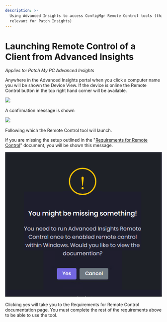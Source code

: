 ```yaml
---
description: >-
  Using Advanced Insights to access ConfigMgr Remote Control tools (this is not
  relevant for Patch Insights)
---
```


# Launching Remote Control of a Client from Advanced Insights

_Applies to: Patch My PC Advanced Insights_

Anywhere in the Advanced Insights portal when you click a computer name you will be shown the Device View. If the device is online the Remote Control button in the top right hand corner will be available.

![](../.gitbook/assets/image-\(1075\).png)

A confirmation message is shown

![](../.gitbook/assets/image-\(1275\).png)

Following which the Remote Control tool will launch.

If you are missing the setup outlined in the "[Requirements for Remote Control](requirements-for-advanced-insights-remote-control.md)" document, you will be shown this message.

![](<../.gitbook/assets/You-might-be-missing-something (1).png>)

Clicking yes will take you to the Requirements for Remote Control documentation page. You must complete the rest of the requirements above to be able to use the tool.
